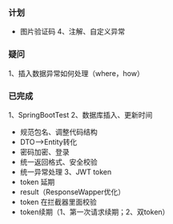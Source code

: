 ### 计划
- 图片验证码
4、注解、自定义异常

### 疑问
1、插入数据异常如何处理（where，how）

### 已完成
1、SpringBootTest
2、数据库插入、更新时间
- 规范包名、调整代码结构
- DTO-->Entity转化
- 密码加密、登录
- 统一返回格式、安全校验
- 统一异常处理
3、JWT token
- token 延期
- result（ResponseWapper优化）
- token 在拦截器里面校验
- token续期（1、第一次请求续期；2、双token）
